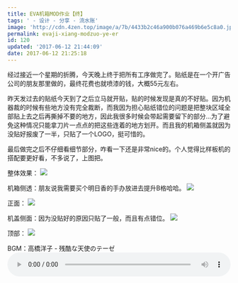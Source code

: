 ```yaml
---
title: EVA机箱MOD作业【终】
tags: ' - 设计 - 分享 - 流水账'
image: 'http://cdn.4zen.top/image/a/7b/4433b2c46a900b076a469b6e5c8a0.jpg'
permalink: evaji-xiang-modzuo-ye-er
id: 120
updated: '2017-06-12 21:44:09'
date: 2017-06-12 21:25:18
---
```


经过接近一个星期的折腾，今天晚上终于把所有工序做完了。贴纸是在一个开广告公司的朋友那里做的，最终花费也就喷漆的钱，大概55元左右。

昨天发过去的贴纸今天到了之后立马就开贴，贴的时候发现是真的不好贴。因为机器裁的时候有些地方没有完全裁断，而我因为担心贴纸错位的问题是把整块区域全部贴上去之后再撕掉不要的地方，因此我很多时候会带起需要留下的部分...为了避免这种情况只能拿刀片一点点的把这些连着的地方划开。而且我的机箱侧盖就因为没贴好报废了一半，只贴了一个LOGO，挺可惜的。

最后做完之后不仔细看细节部分，咋看一下还是非常nice的。个人觉得比样板机的搭配要更好看，不多说了，上图把。

整体效果：
![](http://cdn.4zen.top/image/6/fb/df04fbf6b141cc2de672cac39886e.jpg)

机箱侧透：朋友说我需要买个明日香的手办放进去提升B格哈哈。
![](http://cdn.4zen.top/image/e/54/de6b03c44440035875e1487ffe883.jpg)

正面：
![](http://cdn.4zen.top/image/6/fc/761aa594dfc29cbbcda20a4ee9fa5.jpg)

机盖侧面：因为没贴好的原因只贴了一般，而且有点错位。
![](http://cdn.4zen.top/image/6/5d/a9715e4237911a8c198e7b8680a35.jpg)

顶部：
![](http://cdn.4zen.top/image/3/d3/f35d35e32dc2b3858985b5e3d0640.jpg)

BGM：高橋洋子 - 残酷な天使のテーゼ
<audio class="wp-audio-shortcode" id="artbgm" loop="1" preload="auto" style="width: 100%;" controls="controls" src="http://cdn.4zen.top/%E9%AB%98%E6%A9%8B%E6%B4%8B%E5%AD%90%20-%20%E6%AE%8B%E9%85%B7%E3%81%AA%E5%A4%A9%E4%BD%BF%E3%81%AE%E3%83%86%E3%83%BC%E3%82%BC.mp3"></audio>